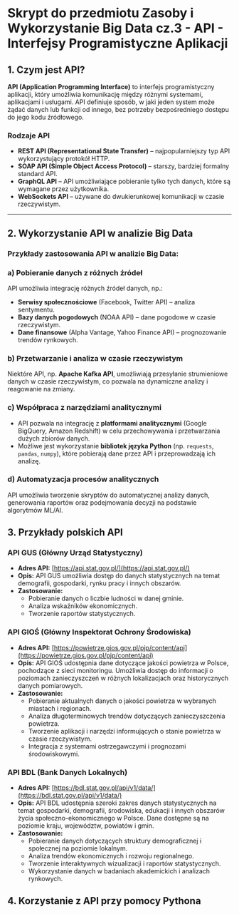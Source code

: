 # Skrypt do przedmiotu **Zasoby i Wykorzystanie Big Data cz.3 - API - Interfejsy Programistyczne  Aplikacji**


## **1. Czym jest API?**
**API (Application Programming Interface)** to interfejs programistyczny aplikacji, który umożliwia komunikację między różnymi systemami, aplikacjami i usługami. API definiuje sposób, w jaki jeden system może żądać danych lub funkcji od innego, bez potrzeby bezpośredniego dostępu do jego kodu źródłowego.

### **Rodzaje API**
- **REST API (Representational State Transfer)** – najpopularniejszy typ API wykorzystujący protokół HTTP.
- **SOAP API (Simple Object Access Protocol)** – starszy, bardziej formalny standard API.
- **GraphQL API** – API umożliwiające pobieranie tylko tych danych, które są wymagane przez użytkownika.
- **WebSockets API** – używane do dwukierunkowej komunikacji w czasie rzeczywistym.

---

## **2. Wykorzystanie API w analizie Big Data**

### **Przykłady zastosowania API w analizie Big Data:**

### **a) Pobieranie danych z różnych źródeł**
API umożliwia integrację różnych źródeł danych, np.:
- **Serwisy społecznościowe** (Facebook, Twitter API) – analiza sentymentu.
- **Bazy danych pogodowych** (NOAA API) – dane pogodowe w czasie rzeczywistym.
- **Dane finansowe** (Alpha Vantage, Yahoo Finance API) – prognozowanie trendów rynkowych.

### **b) Przetwarzanie i analiza w czasie rzeczywistym**
Niektóre API, np. **Apache Kafka API**, umożliwiają przesyłanie strumieniowe danych w czasie rzeczywistym, co pozwala na dynamiczne analizy i reagowanie na zmiany.

### **c) Współpraca z narzędziami analitycznymi**
- API pozwala na integrację z **platformami analitycznymi** (Google BigQuery, Amazon Redshift) w celu przechowywania i przetwarzania dużych zbiorów danych.
- Możliwe jest wykorzystanie **bibliotek języka Python** (np. `requests`, `pandas`, `numpy`), które pobierają dane przez API i przeprowadzają ich analizę.

### **d) Automatyzacja procesów analitycznych**
API umożliwia tworzenie skryptów do automatycznej analizy danych, generowania raportów oraz podejmowania decyzji na podstawie algorytmów ML/AI.
 

## **3. Przykłady polskich API**

### **API GUS (Główny Urząd Statystyczny)**
- **Adres API:** [https://api.stat.gov.pl/](https://api.stat.gov.pl/)
- **Opis:** API GUS umożliwia dostęp do danych statystycznych na temat demografii, gospodarki, rynku pracy i innych obszarów.
- **Zastosowanie:**
  - Pobieranie danych o liczbie ludności w danej gminie.
  - Analiza wskaźników ekonomicznych.
  - Tworzenie raportów statystycznych.

### **API GIOŚ (Główny Inspektorat Ochrony Środowiska)**
- **Adres API:** [https://powietrze.gios.gov.pl/pjp/content/api](https://powietrze.gios.gov.pl/pjp/content/api)
- **Opis:** API GIOŚ udostępnia dane dotyczące jakości powietrza w Polsce, pochodzące z sieci monitoringu. Umożliwia dostęp do informacji o poziomach zanieczyszczeń w różnych lokalizacjach oraz historycznych danych pomiarowych.
- **Zastosowanie:**
  - Pobieranie aktualnych danych o jakości powietrza w wybranych miastach i regionach.
  - Analiza długoterminowych trendów dotyczących zanieczyszczenia powietrza.
  - Tworzenie aplikacji i narzędzi informujących o stanie powietrza w czasie rzeczywistym.
  - Integracja z systemami ostrzegawczymi i prognozami środowiskowymi.

### **API BDL (Bank Danych Lokalnych)**
- **Adres API:** [https://bdl.stat.gov.pl/api/v1/data/](https://bdl.stat.gov.pl/api/v1/data/)
- **Opis:** API BDL udostępnia szeroki zakres danych statystycznych na temat gospodarki, demografii, środowiska, edukacji i innych obszarów życia społeczno-ekonomicznego w Polsce. Dane dostępne są na poziomie kraju, województw, powiatów i gmin.
- **Zastosowanie:**
  - Pobieranie danych dotyczących struktury demograficznej i społecznej na poziomie lokalnym.
  - Analiza trendów ekonomicznych i rozwoju regionalnego.
  - Tworzenie interaktywnych wizualizacji i raportów statystycznych.
  - Wykorzystanie danych w badaniach akademickich i analizach rynkowych.

## **4. Korzystanie z API przy pomocy Pythona**
